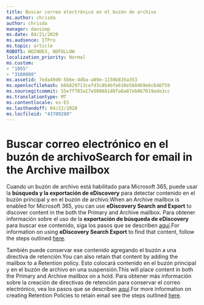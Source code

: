 ```yaml
---
title: Buscar correo electrónico en el buzón de archivo
ms.author: chrisda
author: chrisda
manager: dansimp
ms.date: 04/21/2020
ms.audience: ITPro
ms.topic: article
ROBOTS: NOINDEX, NOFOLLOW
localization_priority: Normal
ms.custom:
- "1055"
- "3100008"
ms.assetid: 7eda49d0-5b6e-4dba-a89e-1150b835a353
ms.openlocfilehash: b6b829713cefd3c8b4bfe610e560469e6c646f59
ms.sourcegitcommit: 55eff703a17e500681d8fa6a87eb067019ade3cc
ms.translationtype: MT
ms.contentlocale: es-ES
ms.lasthandoff: 04/22/2020
ms.locfileid: "43709280"
---
```

# <a name="search-for-email-in-the-archive-mailbox"></a><span data-ttu-id="9394a-102">Buscar correo electrónico en el buzón de archivo</span><span class="sxs-lookup"><span data-stu-id="9394a-102">Search for email in the Archive mailbox</span></span>

<span data-ttu-id="9394a-103">Cuando un buzón de archivo está habilitado para Microsoft 365, puede usar la **búsqueda y la exportación de eDiscovery** para detectar contenido en el buzón principal y en el buzón de archivo.</span><span class="sxs-lookup"><span data-stu-id="9394a-103">When an Archive mailbox is enabled for Microsoft 365, you can use **eDiscovery Search and Export** to discover content in the both the Primary and Archive mailbox.</span></span> <span data-ttu-id="9394a-104">Para obtener información sobre el uso de la **exportación de búsqueda de eDiscovery** para buscar ese contenido, siga los pasos que se describen [aquí](https://docs.microsoft.com/office365/securitycompliance/export-search-results).</span><span class="sxs-lookup"><span data-stu-id="9394a-104">For information on using **eDiscovery Search Export** to find that content, follow the steps outlined [here](https://docs.microsoft.com/office365/securitycompliance/export-search-results).</span></span>
  
<span data-ttu-id="9394a-105">También puede conservar ese contenido agregando el buzón a una directiva de retención.</span><span class="sxs-lookup"><span data-stu-id="9394a-105">You can also retain that content by adding the mailbox to a Retention policy.</span></span> <span data-ttu-id="9394a-106">Esto colocará contenido en el buzón principal y en el buzón de archivo en una suspensión.</span><span class="sxs-lookup"><span data-stu-id="9394a-106">This will place content in both the Primary and Archive mailbox on a hold.</span></span> <span data-ttu-id="9394a-107">Para obtener más información sobre la creación de directivas de retención para conservar el correo electrónico, vea los pasos que se describen [aquí](https://docs.microsoft.com/Office365/securitycompliance/retention-policies).</span><span class="sxs-lookup"><span data-stu-id="9394a-107">For more information on creating Retention Policies to retain email see the steps outlined [here](https://docs.microsoft.com/Office365/securitycompliance/retention-policies).</span></span>
  